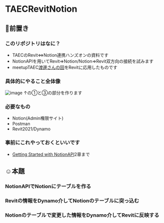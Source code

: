 # TAECRevitNotion
## 🧐前置き
### このリポジトリはなに？
- TAECのRevit⇔Notion連携ハンズオンの資料です  
- NotionAPIを用いてRevit⇒Notion/Notion⇒Revit双方向の接続を試みます  
- meetupTAEC[渡邊さんの回](https://www.meetup.com/ja-JP/Tokyo-AEC-Industry-Dev-Group/events/xfrxvrycckbnb/)をRevitに応用したものです
### 具体的にやること全体像
![image](https://user-images.githubusercontent.com/6135252/125967744-410cb46c-8bba-4bcc-a40f-a564e5b6faa8.png)
↑の①と③の部分を作ります
### 必要なもの
- Notion(Admin権限サイト)
- Postman
- Revit2021/Dynamo
### 事前にこれやっておくといいです
- [Getting Started with NotionAPI](https://www.notion.so/Getting-Started-with-NotionAPI-8dbc03801bf54d23b4ffded7d7981a73)2章まで

## ☺本題
### NotionAPIでNotionにテーブルを作る
### Revitの情報をDynamo介してNotionのテーブルに突っ込む
### Notionのテーブルで変更した情報をDynamo介してRevitに反映する

